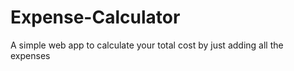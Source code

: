# Expense-Calculator
A simple web app to calculate your total cost by just adding all the expenses 
